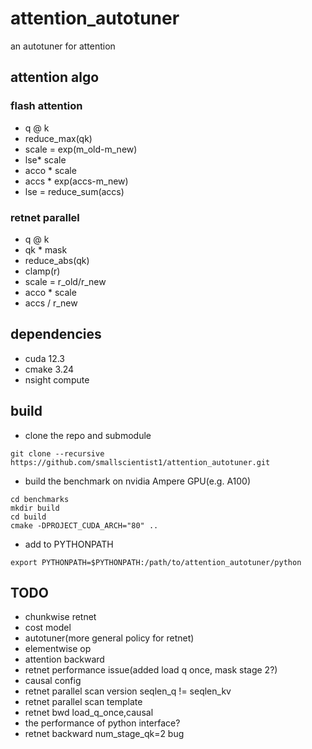 # attention_autotuner
an autotuner for attention

## attention algo
### flash attention
- q @ k
- reduce_max(qk)
- scale = exp(m_old-m_new)
- lse* scale
- acco * scale
- accs * exp(accs-m_new)
- lse = reduce_sum(accs)

### retnet parallel
- q @ k
- qk * mask
- reduce_abs(qk)
- clamp(r)
- scale = r_old/r_new
- acco * scale
- accs / r_new

## dependencies
- cuda 12.3
- cmake 3.24
- nsight compute 

## build
- clone the repo and submodule
```
git clone --recursive https://github.com/smallscientist1/attention_autotuner.git
```
- build the benchmark on nvidia Ampere GPU(e.g. A100)
```
cd benchmarks
mkdir build
cd build
cmake -DPROJECT_CUDA_ARCH="80" ..
```
- add to PYTHONPATH
```
export PYTHONPATH=$PYTHONPATH:/path/to/attention_autotuner/python
```

## TODO
- chunkwise retnet
- cost model
- autotuner(more general policy for retnet)
- elementwise op
- attention backward
- retnet performance issue(added load q once, mask stage 2?)
- causal config
- retnet parallel scan version seqlen_q != seqlen_kv
- retnet parallel scan template
- retnet bwd load_q_once,causal
- the performance of python interface?
- retnet backward num_stage_qk=2 bug
